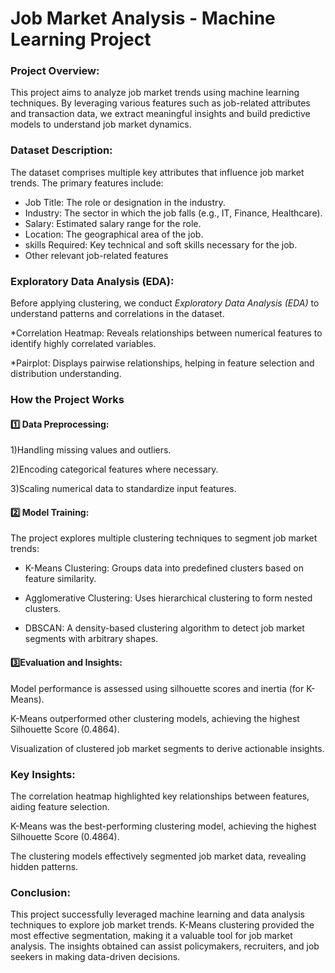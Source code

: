 # Job Market Analysis - Machine Learning Project

### Project Overview:
This project aims to analyze job market trends using machine learning techniques. By leveraging various features such as job-related attributes and transaction data, we extract meaningful insights and build predictive models to understand job market dynamics.

### Dataset Description:
The dataset comprises multiple key attributes that influence job market trends. The primary features include:
* Job Title: The role or designation in the industry.  
* Industry: The sector in which the job falls (e.g., IT, Finance, Healthcare).  
* Salary: Estimated salary range for the role.  
* Location: The geographical area of the job.  
* skills Required: Key technical and soft skills necessary for the job.
* Other relevant job-related features

### Exploratory Data Analysis (EDA):
Before applying clustering, we conduct *Exploratory Data Analysis (EDA)* to understand patterns and correlations in the dataset.  

*Correlation Heatmap: Reveals relationships between numerical features to identify highly correlated variables.

*Pairplot: Displays pairwise relationships, helping in feature selection and distribution understanding.

### How the Project Works

#### 1️⃣ Data Preprocessing:

1)Handling missing values and outliers.

2)Encoding categorical features where necessary.

3)Scaling numerical data to standardize input features.

#### 2️⃣ Model Training:

The project explores multiple clustering techniques to segment job market trends:

* K-Means Clustering: Groups data into predefined clusters based on feature similarity.

* Agglomerative Clustering: Uses hierarchical clustering to form nested clusters.

* DBSCAN: A density-based clustering algorithm to detect job market segments with arbitrary shapes.

#### 3️⃣Evaluation and Insights:

Model performance is assessed using silhouette scores and inertia (for K-Means).

K-Means outperformed other clustering models, achieving the highest Silhouette Score (0.4864).

Visualization of clustered job market segments to derive actionable insights.


### Key Insights:

The correlation heatmap highlighted key relationships between features, aiding feature selection.

K-Means was the best-performing clustering model, achieving the highest Silhouette Score (0.4864).

The clustering models effectively segmented job market data, revealing hidden patterns.

### Conclusion:

This project successfully leveraged machine learning and data analysis techniques to explore job market trends. K-Means clustering provided the most effective segmentation, making it a valuable tool for job market analysis. The insights obtained can assist policymakers, recruiters, and job seekers in making data-driven decisions.







